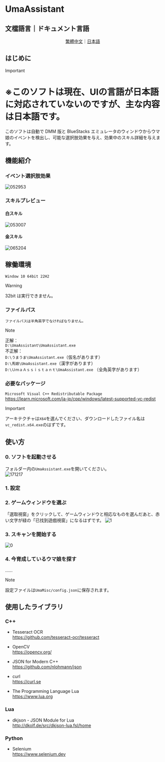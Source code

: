 # UmaAssistant

## 文檔語言｜ドキュメント言語
<p align="center">
  <a href="./README.md">繁體中文</a>｜<a href="./README_jp.md">日本語</a>
</p>

## はじめに
> [!IMPORTANT]
> # ※このソフトは現在、UIの言語が日本語に対応されていないのですが、主な内容は日本語です。

このソフトは自動で DMM 版と BlueStacks エミュレータのウィンドウからウマ娘のイベントを検出し、可能な選択肢効果を与え、効果中のスキル詳細を与えます。

## 機能紹介
### イベント選択肢効果
![052953](https://github.com/kakuun333/UmaAssistant/assets/81919641/27ca31f8-8f27-499e-ab3f-8a3b3b70c40a)  

### スキルプレビュー

#### 白スキル  
![053007](https://github.com/kakuun333/UmaAssistant/assets/81919641/33f1f0ad-58b8-42a3-9232-22a019686354)
#### 金スキル  
![065204](https://github.com/kakuun333/UmaAssistant/assets/81919641/7b5bec42-0325-4710-af0b-45e12b23c05d)


## 稼働環境
`Window 10 64bit 22H2`
> [!WARNING]
> 32bit は実行できません。

### ファイルパス
`ファイルパスは半角英字でなければなりません。`
> [!NOTE]
> 正解：  
> `D:\UmaAssistant\UmaAssistant.exe`  
> 不正解：  
> `D:\うまうま\UmaAssistant.exe`（仮名があります）  
> `D:\馬娘\UmaAssistant.exe`（漢字があります）  
> `D:\ＵｍａＡｓｓｉｓｔａｎｔ\UmaAssistant.exe` （全角英字があります）

### 必要なパッケージ
`Microsoft Visual C++ Redistributable Package`  
https://learn.microsoft.com/ja-jp/cpp/windows/latest-supported-vc-redist  
> [!IMPORTANT]
> アーキテクチャは`X64`を選んでください、ダウンロードしたファイル名は`vc_redist.x64.exe`のはずです。

## 使い方
### 0. ソフトを起動させる  
フォルダー内の`UmaAssistant.exe`を開いてください。  
![171217](https://github.com/kakuun333/UmaAssistant/assets/81919641/35dad315-a214-4908-a57d-f6807c8f7c87)  

### 1. 設定

### 2. ゲームウィンドウを選ぶ  
「選取視窗」をクリックして、ゲームウィンドウと相応なものを選んだあと、赤い文字が緑の「已找到遊戲視窗」になるはずです。
![1](https://github.com/kakuun333/UmaAssistant/assets/81919641/39438b25-0ce2-4863-9bc1-72155a0704f6)

### 3. スキャンを開始する  
![0](https://github.com/kakuun333/UmaAssistant/assets/81919641/2a936e17-8f0c-4007-97b4-8b4c2614f28b)

### 4. 今育成しているウマ娘を探す  
……

> [!NOTE]
> 設定ファイルは`UmaMisc/config.json`に保存されます。


## 使用したライブラリ

### C++
- Tesseract OCR  
https://github.com/tesseract-ocr/tesseract

- OpenCV  
https://opencv.org/

- JSON for Modern C++  
https://github.com/nlohmann/json

- curl    
https://curl.se

- The Programming Language Lua  
https://www.lua.org

### Lua
- dkjson - JSON Module for Lua  
http://dkolf.de/src/dkjson-lua.fsl/home

### Python
- Selenium  
https://www.selenium.dev
